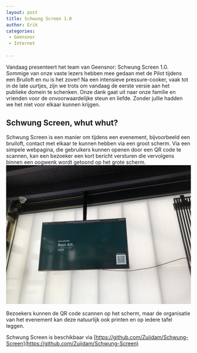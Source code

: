 ```yaml
---
layout: post
title: Schwung Screen 1.0
author: Erik
categories:
 - Geensnor
 - Internet

---
```

Vandaag presenteert het team van Geensnor: Schwung Screen 1.0. Sommige van onze vaste lezers hebben mee gedaan met de Pilot tijdens een Bruiloft en nu is het zover! Na een intensieve pressure-cooker, vaak tot in de late uurtjes, zijn we trots om vandaag de eerste versie aan het publieke domein te schenken. Onze dank gaat uit naar onze familie en vrienden voor de onvoorwaardelijke steun en liefde. Zonder jullie hadden we het niet voor elkaar kunnen krijgen.

## Schwung Screen, whut whut?
Schwung Screen is een manier om tijdens een evenement, bijvoorbeeld een bruiloft, contact met elkaar te kunnen hebben via een groot scherm. Via een simpele webpagina, die gebruikers kunnen openen door een QR code te scannen, kan een bezoeker een kort bericht versturen die vervolgens binnen een oogwenk wordt getoond op het grote scherm. 
![Image of Schwung Screen](assets/posts/IMG_5932.JPG)

Bezoekers kunnen de QR code scannen op het scherm, maar de organisatie van het evenement kan deze natuurlijk ook printen en op iedere tafel leggen.

Schwung Screen is beschikbaar via [https://github.com/Zuijdam/Schwung-Screen](https://github.com/Zuijdam/Schwung-Screen)